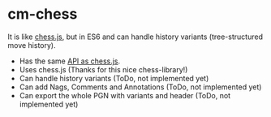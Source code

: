 # cm-chess 

It is like [chess.js](https://github.com/jhlywa/chess.js), 
but in ES6 and can handle history variants (tree-structured move history).

- Has the same [API as chess.js](https://github.com/jhlywa/chess.js/blob/master/README.md).
- Uses chess.js (Thanks for this nice chess-library!)
- Can handle history variants (ToDo, not implemented yet)
- Can add Nags, Comments and Annotations (ToDo, not implemented yet)
- Can export the whole PGN with variants and header (ToDo, not implemented yet)

